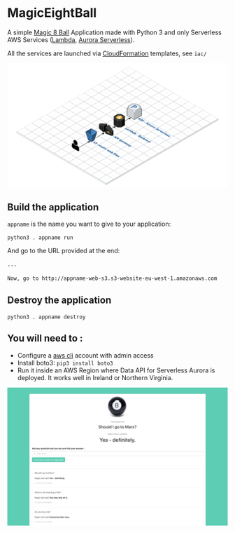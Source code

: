 # MagicEightBall

A simple [Magic 8 Ball](https://en.wikipedia.org/wiki/Magic_8-Ball) Application made with Python 3 and only Serverless AWS Services ([Lambda](https://aws.amazon.com/lambda/), [Aurora Serverless](https://aws.amazon.com/rds/aurora/serverless/)).

All the services are launched via [CloudFormation](https://aws.amazon.com/cloudformation/) templates, see `iac/`

![Architecture Schema](docs/Magic8Ball.png)

## Build the application 
`appname` is the name you want to give to your application:
```
python3 . appname run
```
And go to the URL provided at the end:
```
...

Now, go to http://appname-web-s3.s3-website-eu-west-1.amazonaws.com
```

## Destroy the application
```
python3 . appname destroy
```
## You will need to : 
* Configure a [aws cli](https://docs.aws.amazon.com/cli/latest/userguide/cli-chap-configure.html) account with admin access
* Install boto3: `pip3 install boto3`
* Run it inside an AWS Region where Data API for Serverless Aurora is deployed. It works well in Ireland or Northern Virginia.

![Screenshot](docs/screenshot.png)
